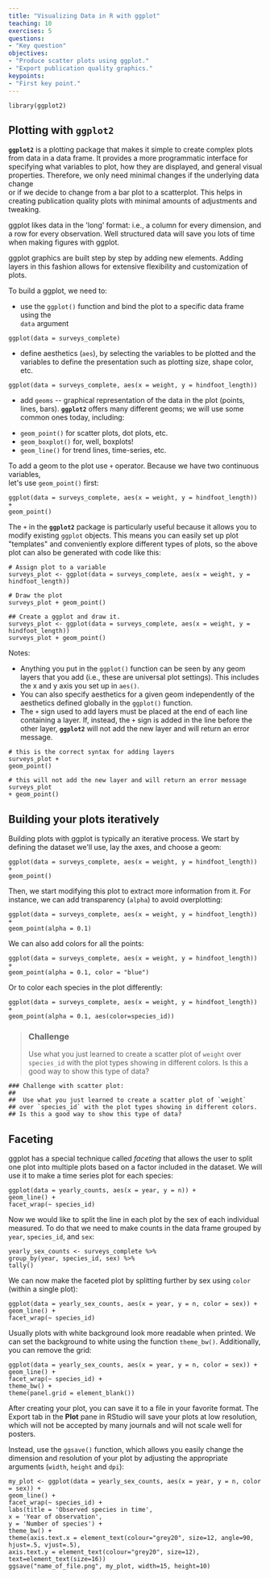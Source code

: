 ```yaml
---
title: "Visualizing Data in R with ggplot"
teaching: 10
exercises: 5
questions:
- "Key question"
objectives:
- "Produce scatter plots using ggplot."
- "Export publication quality graphics."
keypoints:
- "First key point."
---
```


```
library(ggplot2)
```

## Plotting with **`ggplot2`**

**`ggplot2`** is a plotting package that makes it simple to create complex plots
from data in a data frame. It provides a more programmatic interface for
specifying what variables to plot, how they are displayed, and general visual
properties. Therefore, we only need minimal changes if the underlying data change  
or if we decide to change from a bar plot to a scatterplot. This helps in creating
publication quality plots with minimal amounts of adjustments and tweaking.

ggplot likes data in the 'long' format: i.e., a column for every dimension,
and a row for every observation. Well structured data will save you lots of time
when making figures with ggplot.

ggplot graphics are built step by step by adding new elements. Adding layers in
this fashion allows for extensive flexibility and customization of plots.

To build a ggplot, we need to:

- use the `ggplot()` function and bind the plot to a specific data frame using the  
`data` argument

```
ggplot(data = surveys_complete)
```

- define aesthetics (`aes`), by selecting the variables to be plotted and the  
variables to define the presentation such as plotting size, shape color, etc.

```
ggplot(data = surveys_complete, aes(x = weight, y = hindfoot_length))
```

- add `geoms` -- graphical representation of the data in the plot (points,
lines, bars). **`ggplot2`** offers many different geoms; we will use some 
common ones today, including:
* `geom_point()` for scatter plots, dot plots, etc.
* `geom_boxplot()` for, well, boxplots!
* `geom_line()` for trend lines, time-series, etc.  

To add a geom to the plot use `+` operator. Because we have two continuous variables,  
let's use `geom_point()` first:

```
ggplot(data = surveys_complete, aes(x = weight, y = hindfoot_length)) +
geom_point()
```

The `+` in the **`ggplot2`** package is particularly useful because it allows you
to modify existing `ggplot` objects. This means you can easily set up plot
"templates" and conveniently explore different types of plots, so the above
plot can also be generated with code like this:

```
# Assign plot to a variable
surveys_plot <- ggplot(data = surveys_complete, aes(x = weight, y = hindfoot_length))

# Draw the plot
surveys_plot + geom_point()
```

```
## Create a ggplot and draw it.
surveys_plot <- ggplot(data = surveys_complete, aes(x = weight, y = hindfoot_length))
surveys_plot + geom_point()
```

Notes:

- Anything you put in the `ggplot()` function can be seen by any geom layers
that you add (i.e., these are universal plot settings). This includes the x and
y axis you set up in `aes()`.
- You can also specify aesthetics for a given geom independently of the
aesthetics defined globally in the `ggplot()` function.
- The `+` sign used to add layers must be placed at the end of each line containing
a layer. If, instead, the `+` sign is added in the line before the other layer,
**`ggplot2`** will not add the new layer and will return an error message.

```
# this is the correct syntax for adding layers
surveys_plot +
geom_point()

# this will not add the new layer and will return an error message
surveys_plot
+ geom_point()
```

## Building your plots iteratively

Building plots with ggplot is typically an iterative process. We start by
defining the dataset we'll use, lay the axes, and choose a geom:

```
ggplot(data = surveys_complete, aes(x = weight, y = hindfoot_length)) +
geom_point()
```

Then, we start modifying this plot to extract more information from it. For
instance, we can add transparency (`alpha`) to avoid overplotting:

```
ggplot(data = surveys_complete, aes(x = weight, y = hindfoot_length)) +
geom_point(alpha = 0.1)
```

We can also add colors for all the points:

```
ggplot(data = surveys_complete, aes(x = weight, y = hindfoot_length)) +
geom_point(alpha = 0.1, color = "blue")
```

Or to color each species in the plot differently:

```
ggplot(data = surveys_complete, aes(x = weight, y = hindfoot_length)) +
geom_point(alpha = 0.1, aes(color=species_id))
```

> ### Challenge
>
> Use what you just learned to create a scatter plot of `weight` over `species_id` with the plot types showing in different colors.
> Is this a good way to show this type of data?

```
### Challenge with scatter plot:
##
##  Use what you just learned to create a scatter plot of `weight`
## over `species_id` with the plot types showing in different colors.
## Is this a good way to show this type of data?
```


## Faceting

ggplot has a special technique called *faceting* that allows the user to split one plot
into multiple plots based on a factor included in the dataset. We will use it to
make a time series plot for each species:

```
ggplot(data = yearly_counts, aes(x = year, y = n)) +
geom_line() +
facet_wrap(~ species_id)
```

Now we would like to split the line in each plot by the sex of each individual
measured. To do that we need to make counts in the data frame grouped by `year`,
`species_id`, and `sex`:

```
yearly_sex_counts <- surveys_complete %>%
group_by(year, species_id, sex) %>%
tally()
```

We can now make the faceted plot by splitting further by sex using `color` (within a single plot):

```
ggplot(data = yearly_sex_counts, aes(x = year, y = n, color = sex)) +
geom_line() +
facet_wrap(~ species_id)
```

Usually plots with white background look more readable when printed.  We can set
the background to white using the function `theme_bw()`. Additionally, you can remove
the grid:

```
ggplot(data = yearly_sex_counts, aes(x = year, y = n, color = sex)) +
geom_line() +
facet_wrap(~ species_id) +
theme_bw() +
theme(panel.grid = element_blank())
```

After creating your plot, you can save it to a file in your favorite format. The Export tab in the **Plot** pane in RStudio will save your plots at low resolution, which will not be accepted by many journals and will not scale well for posters. 

Instead, use the `ggsave()` function, which allows you easily change the dimension and resolution of your plot by adjusting the appropriate arguments (`width`, `height` and `dpi`):

```
my_plot <- ggplot(data = yearly_sex_counts, aes(x = year, y = n, color = sex)) +
geom_line() +
facet_wrap(~ species_id) +
labs(title = 'Observed species in time',
x = 'Year of observation',
y = 'Number of species') +
theme_bw() +
theme(axis.text.x = element_text(colour="grey20", size=12, angle=90, hjust=.5, vjust=.5),
axis.text.y = element_text(colour="grey20", size=12),
text=element_text(size=16))
ggsave("name_of_file.png", my_plot, width=15, height=10)
```